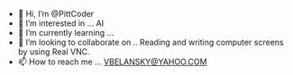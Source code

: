 - 👋 Hi, I’m @PittCoder
- 👀 I’m interested in ...
AI
- 🌱 I’m currently learning ...
- 💞️ I’m looking to collaborate on .. 
Reading and writing computer screens by using Real VNC.
- 📫 How to reach me ...
VBELANSKY@YAHOO.COM
<!---
PittCoder/PittCoder is a ✨ special ✨ repository because its `README.md` (this file) appears on your GitHub profile.
You can click the Preview link to take a look at your changes.
--->

